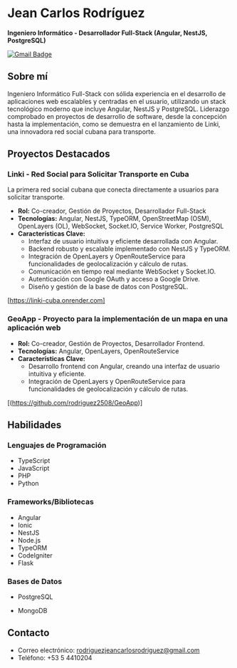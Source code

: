 # Jean Carlos Rodríguez


**Ingeniero Informático - Desarrollador Full-Stack (Angular, NestJS, PostgreSQL)**

[![Gmail Badge](https://img.shields.io/badge/Gmail-Correo-red?style=flat-square&logo=gmail)](mailto:rodriguezjeancarlosrodriguez@gmail.com)

## Sobre mí

Ingeniero Informático Full-Stack con sólida experiencia en el desarrollo de aplicaciones web escalables y centradas en el usuario, utilizando un stack tecnológico moderno que incluye Angular, NestJS y PostgreSQL. Liderazgo comprobado en proyectos de desarrollo de software, desde la concepción hasta la implementación, como se demuestra en el lanzamiento de Linki, una innovadora red social cubana para transporte.

## Proyectos Destacados

### Linki - Red Social para Solicitar Transporte en Cuba

La primera red social cubana que conecta directamente a usuarios para solicitar transporte.

*   **Rol:** Co-creador, Gestión de Proyectos, Desarrollador Full-Stack
*   **Tecnologías:** Angular, NestJS, TypeORM, OpenStreetMap (OSM), OpenLayers (OL), WebSocket, Socket.IO, Service Worker, PostgreSQL
*   **Características Clave:**
    *   Interfaz de usuario intuitiva y eficiente desarrollada con Angular.
    *   Backend robusto y escalable implementado con NestJS y TypeORM.
    *   Integración de OpenLayers y OpenRouteService para funcionalidades de geolocalización y cálculo de rutas.
    *   Comunicación en tiempo real mediante WebSocket y Socket.IO.
    *   Autenticación con Google OAuth y acceso a Google Drive.
    *   Diseño y gestión de la base de datos con PostgreSQL.

[https://linki-cuba.onrender.com]

### GeoApp - Proyecto para la implementación de un mapa en una aplicación web

*   **Rol:** Co-creador, Gestión de Proyectos, Desarrollador Frontend.
*   **Tecnologías:** Angular, OpenLayers, OpenRouteService
*   **Características Clave:**
    *   Desarrollo frontend con Angular, creando una interfaz de usuario intuitiva y eficiente.
    *   Integración de OpenLayers y OpenRouteService para funcionalidades de geolocalización y cálculo de rutas.

[(https://github.com/rodriguez2508/GeoApp)]

## Habilidades

### Lenguajes de Programación

*   TypeScript
*   JavaScript
*   PHP
*   Python

### Frameworks/Bibliotecas

*   Angular
*   Ionic
*   NestJS
*   Node.js
*   TypeORM
*   CodeIgniter
*   Flask

### Bases de Datos

*   PostgreSQL

*   MongoDB

## Contacto

*   Correo electrónico: [rodriguezjeancarlosrodriguez@gmail.com](mailto:rodriguezjeancarlosrodriguez@gmail.com)
*   Teléfono: +53 5 4410204
